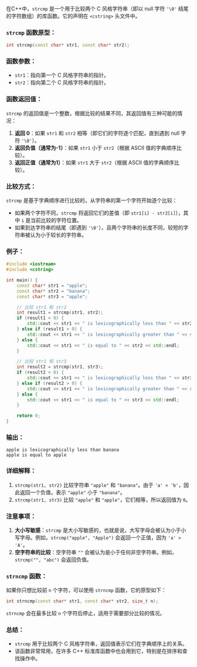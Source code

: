 在C++中，`strcmp` 是一个用于比较两个 C 风格字符串（即以 null 字符 `'\0'` 结尾的字符数组）的库函数。它的声明在 `<cstring>` 头文件中。

### `strcmp` 函数原型：
```cpp
int strcmp(const char* str1, const char* str2);
```

### 函数参数：
- `str1`：指向第一个 C 风格字符串的指针。
- `str2`：指向第二个 C 风格字符串的指针。

### 函数返回值：
`strcmp` 的返回值是一个整数，根据比较的结果不同，其返回值有三种可能的情况：
1. **返回 0**：如果 `str1` 和 `str2` 相等（即它们的字符逐个匹配，直到遇到 null 字符 `'\0'`）。
2. **返回负值（通常为-1）**：如果 `str1` 小于 `str2`（根据 ASCII 值的字典顺序比较）。
3. **返回正值（通常为1）**：如果 `str1` 大于 `str2`（根据 ASCII 值的字典顺序比较）。

### 比较方式：
`strcmp` 是基于字典顺序进行比较的，从字符串的第一个字符开始逐个比较：
- 如果两个字符不同，`strcmp` 将返回它们的差值（即 `str1[i] - str2[i]`），其中 `i` 是当前比较的字符位置。
- 如果到达字符串的结尾（即遇到 `'\0'`），且两个字符串的长度不同，较短的字符串被认为小于较长的字符串。

### 例子：
```cpp
#include <iostream>
#include <cstring>

int main() {
    const char* str1 = "apple";
    const char* str2 = "banana";
    const char* str3 = "apple";

    // 比较 str1 和 str2
    int result1 = strcmp(str1, str2);
    if (result1 < 0) {
        std::cout << str1 << " is lexicographically less than " << str2 << std::endl;
    } else if (result1 > 0) {
        std::cout << str1 << " is lexicographically greater than " << str2 << std::endl;
    } else {
        std::cout << str1 << " is equal to " << str2 << std::endl;
    }

    // 比较 str1 和 str3
    int result2 = strcmp(str1, str3);
    if (result2 < 0) {
        std::cout << str1 << " is lexicographically less than " << str3 << std::endl;
    } else if (result2 > 0) {
        std::cout << str1 << " is lexicographically greater than " << str3 << std::endl;
    } else {
        std::cout << str1 << " is equal to " << str3 << std::endl;
    }

    return 0;
}
```

### 输出：
```
apple is lexicographically less than banana
apple is equal to apple
```

### 详细解释：
1. `strcmp(str1, str2)` 比较字符串 `"apple"` 和 `"banana"`。由于 `'a' < 'b'`，因此返回一个负值，表示 `"apple"` 小于 `"banana"`。
2. `strcmp(str1, str3)` 比较 `"apple"` 和 `"apple"`，它们相等，所以返回值为 `0`。

### 注意事项：
1. **大小写敏感**：`strcmp` 是大小写敏感的，也就是说，大写字母会被认为小于小写字母。例如，`strcmp("apple", "Apple")` 会返回一个正值，因为 `'a' > 'A'`。
2. **空字符串的比较**：空字符串 `""` 会被认为是小于任何非空字符串。例如，`strcmp("", "abc")` 会返回负值。

### `strncmp` 函数：
如果你只想比较前 `n` 个字符，可以使用 `strncmp` 函数，它的原型如下：
```cpp
int strncmp(const char* str1, const char* str2, size_t n);
```
`strncmp` 会在最多比较 `n` 个字符后停止，适用于需要部分比较的情况。

### 总结：
- `strcmp` 用于比较两个 C 风格字符串，返回值表示它们在字典顺序上的关系。
- 该函数非常常用，在许多 C++ 标准库函数中也会用到它，特别是在排序和查找操作中。

